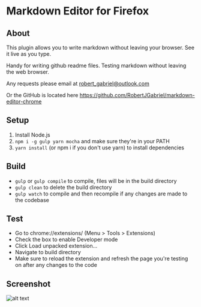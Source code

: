 # Markdown Editor for Firefox

## About

This plugin allows you to write markdown without leaving your browser. 
See it live as you type. 

Handy for writing github readme files.
Testing markdown without leaving the web browser.

Any requests please email at robert_gabriel@outlook.com

Or the GitHub is located here https://github.com/RobertJGabriel/markdown-editor-chrome

## Setup

1. Install Node.js
2. `npm i -g gulp yarn mocha` and make sure they're in your PATH
3. `yarn install` (or npm i if you don't use yarn) to install dependencies

## Build
- `gulp` or `gulp compile` to compile, files will be in the build directory
- `gulp clean` to delete the build directory
- `gulp watch` to compile and then recompile if any changes are made to the codebase

## Test

- Go to chrome://extensions/ (Menu > Tools > Extensions)
- Check the box to enable Developer mode
- Click Load unpacked extension...
- Navigate to build directory
- Make sure to reload the extension and refresh the page you're testing on after any changes to the code

## Screenshot
![alt text]( https://lh3.googleusercontent.com/w3mIoRilNJFoMcxMiGRCHrNCsxoT41C-wY5x955WKtWOsEi5DmHMmvWp4YL9hs9cY_yj4foz0A=w640-h400-e365 "Logo Title Text 1")
